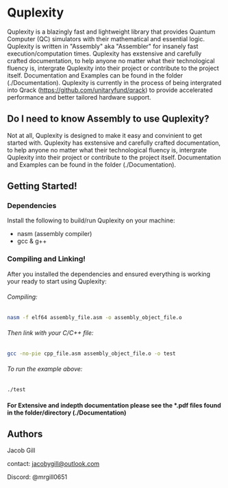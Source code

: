 # Quplexity

Quplexity is a blazingly fast and lightweight library that provides Quantum Computer (QC) simulators with their mathematical and essential logic. 
Quplexity is written in "Assembly" aka "Assembler" for insanely fast execution/computation times. Quplexity has exstensive and carefully crafted documentation, to help anyone no matter what their technological fluency is, intergrate Quplexity into their project or contribute to the project itself. Documentation and Examples can be found in the folder (./Documentation). Quplexity is currently in the process of being intergrated into Qrack (https://github.com/unitaryfund/qrack) to provide accelerated performance and better tailored hardware support. 

## Do I need to know Assembly to use Quplexity?
Not at all, Quplexity is designed to make it easy and convinient to get started with. Quplexity has exstensive and carefully crafted documentation, to help anyone no matter what their technological fluency is, intergrate Quplexity into their project or contribute to the project itself. Documentation and Examples can be found in the folder (./Documentation).

## Getting Started!

### Dependencies

Install the following to build/run Quplexity on your machine: 
* nasm (assembly compiler)
* gcc & g++

### Compiling and Linking!

After you installed the dependencies and ensured everything is working your ready to start using Quplexity:
###### Compiling:
```bash
nasm -f elf64 assembly_file.asm -o assembly_object_file.o
```
###### Then link with your C/C++ file:
```bash
gcc -no-pie cpp_file.asm assembly_object_file.o -o test
```
###### To run the example above:
```bash
./test
```

#### For Extensive and indepth documentation please see the *.pdf files found in the folder/directory (./Documentation)

## Authors

Jacob Gill  

contact: jacobygill@outlook.com 

Discord: @mrgill0651
